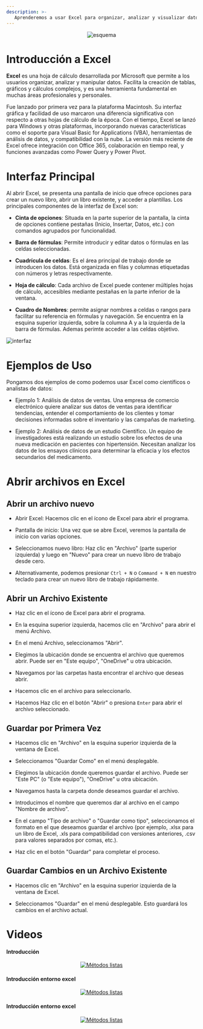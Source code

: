 ```yaml
---
description: >-
   Aprenderemos a usar Excel para organizar, analizar y visualizar datos mediante su interfaz, ejemplos prácticos y procedimientos de apertura y guardado de archivos. 
---
```


<div style="text-align: center;">
  <img src="https://github.com/Hack-io-Data/Imagenes/blob/main/01-LogosHackio/logo_celeste@4x.png?raw=true" alt="esquema" />
</div>


# Introducción a Excel

 **Excel** es una hoja de cálculo desarrollada por Microsoft que permite a los usuarios organizar, analizar y manipular datos. Facilita la creación de tablas, gráficos y cálculos complejos, y es una herramienta fundamental en muchas áreas profesionales y personales.

Fue lanzado por primera vez para la plataforma Macintosh. Su interfaz gráfica y facilidad de uso marcaron una diferencia significativa con respecto a otras hojas de cálculo de la época. Con el tiempo, Excel se lanzó para Windows y otras plataformas, incorporando nuevas características como el soporte para Visual Basic for Applications (VBA), herramientas de análisis de datos, y compatibilidad con la nube. La versión más reciente de Excel ofrece integración con Office 365, colaboración en tiempo real, y funciones avanzadas como Power Query y Power Pivot.

# Interfaz Principal

Al abrir Excel, se presenta una pantalla de inicio que ofrece opciones para crear un nuevo libro, abrir un libro existente, y acceder a plantillas. Los principales componentes de la interfaz de Excel son: 

- **Cinta de opciones**: Situada en la parte superior de la pantalla, la cinta de opciones contiene pestañas (Inicio, Insertar, Datos, etc.) con comandos agrupados por funcionalidad.

- **Barra de fórmulas**: Permite introducir y editar datos o fórmulas en las celdas seleccionadas.

- **Cuadrícula de celdas**: Es el área principal de trabajo donde se introducen los datos. Está organizada en filas y columnas etiquetadas con números y letras respectivamente.

- **Hoja de cálculo**: Cada archivo de Excel puede contener múltiples hojas de cálculo, accesibles mediante pestañas en la parte inferior de la ventana.

- **Cuadro de Nombres**: permite asignar nombres a celdas o rangos para facilitar su referencia en fórmulas y navegación. Se encuentra en la esquina superior izquierda, sobre la columna A y a la izquierda de la barra de fórmulas. Ademas perimte acceder a las celdas objetivo.


![interfaz](https://raw.githubusercontent.com/Hack-io-Data/Imagenes/main/04-Prework/Excel/interfaz_excel.png)


# Ejemplos de Uso

Pongamos dos ejemplos de como podemos usar Excel como científicos o analistas de datos: 

- Ejemplo 1: Análisis de datos de ventas. Una empresa de comercio electrónico quiere analizar sus datos de ventas para identificar tendencias, entender el comportamiento de los clientes y tomar decisiones informadas sobre el inventario y las campañas de marketing.


- Ejemplo 2: Análisis de datos de un estudio Científico. Un equipo de investigadores está realizando un estudio sobre los efectos de una nueva medicación en pacientes con hipertensión. Necesitan analizar los datos de los ensayos clínicos para determinar la eficacia y los efectos secundarios del medicamento.


# Abrir archivos en Excel

## Abrir un archivo nuevo

- Abrir Excel: Hacemos clic en el ícono de Excel para abrir el programa.

- Pantalla de inicio: Una vez que se abre Excel, veremos la pantalla de inicio con varias opciones.

- Seleccionamos nuevo libro: Haz clic en "Archivo" (parte superior izquierda) y luego en "Nuevo" para crear un nuevo libro de trabajo desde cero.

- Alternativamente, podemos presionar `Ctrl + N` o `Command + N` en nuestro teclado para crear un nuevo libro de trabajo rápidamente.


## Abrir un Archivo Existente

- Haz clic en el ícono de Excel para abrir el programa.

- En la esquina superior izquierda, hacemos clic en "Archivo" para abrir el menú Archivo.

- En el menú Archivo, seleccionamos "Abrir".

- Elegimos la ubicación donde se encuentra el archivo que queremos abrir. Puede ser en "Este equipo", "OneDrive" u otra ubicación.

- Navegamos por las carpetas hasta encontrar el archivo que deseas abrir.

- Hacemos clic en el archivo para seleccionarlo.

- Hacemos Haz clic en el botón "Abrir" o presiona `Enter` para abrir el archivo seleccionado.



## Guardar por Primera Vez

- Hacemos clic en "Archivo" en la esquina superior izquierda de la ventana de Excel.

- Seleccionamos "Guardar Como" en el menú desplegable.

- Elegimos la ubicación donde queremos guardar el archivo. Puede ser "Este PC" (o "Este equipo"), "OneDrive" u otra ubicación.

- Navegamos hasta la carpeta donde deseamos guardar el archivo.

- Introducimos el nombre que queremos dar al archivo en el campo "Nombre de archivo".

- En el campo "Tipo de archivo" o "Guardar como tipo", seleccionamos el formato en el que deseamos guardar el archivo (por ejemplo, .xlsx para un libro de Excel, .xls para compatibilidad con versiones anteriores, .csv para valores separados por comas, etc.).

- Haz clic en el botón "Guardar" para completar el proceso.


## Guardar Cambios en un Archivo Existente

- Hacemos clic en "Archivo" en la esquina superior izquierda de la ventana de Excel.

- Seleccionamos "Guardar" en el menú desplegable. Esto guardará los cambios en el archivo actual.


# Videos

#### Introducción 
<div align="center">
  <a href="https://vimeo.com/969892346/a736ab13b8?share=copy">
    <img src="https://github.com/Hack-io-Data/Imagenes/blob/main/01-LogosHackio/Cabecera%20video%20Gitbook%20Hackio.png?raw=true" alt="Métodos listas" />
  </a>
</div>


#### Introducción entorno excel

<div align="center">
  <a href="https://vimeo.com/969980184/af218c6334?share=copy">
    <img src="https://github.com/Hack-io-Data/Imagenes/blob/main/01-LogosHackio/Cabecera%20video%20Gitbook%20Hackio.png?raw=true" alt="Métodos listas" />
  </a>
</div>

#### Introducción entorno excel

<div align="center">
  <a href="https://vimeo.com/969794947/1a34d43863?share=copy">
    <img src="https://github.com/Hack-io-Data/Imagenes/blob/main/01-LogosHackio/Cabecera%20video%20Gitbook%20Hackio.png?raw=true" alt="Métodos listas" />
  </a>
</div>



